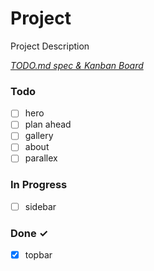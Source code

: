 # Project

Project Description

<em>[TODO.md spec & Kanban Board](https://bit.ly/3fCwKfM)</em>

### Todo

- [ ] hero  
- [ ] plan ahead  
- [ ] gallery  
- [ ] about  
- [ ] parallex  

### In Progress

- [ ] sidebar  

### Done ✓

- [x] topbar  


